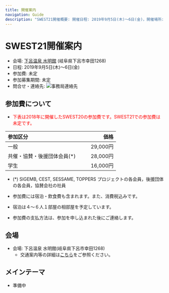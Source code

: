 ```yaml
---
title: 開催案内
navigation: Guide
description: "SWEST21開催概要: 開催日程: 2019年9月5日(木)〜6日(金)，開催場所: 下呂温泉 水明館， SWESTとは、大学の研究者や学生、企業の技術者や管理者、その他、組込みシステムに関わる全ての人達が、徹底的に議論できる場を提供することを主な目的とした合宿型のワークショップです。"
---
```

# SWEST21開催案内

* 会場: [下呂温泉 水明館](https://www.suimeikan.co.jp) (岐阜県下呂市幸田1268)
* 日程: 2019年9月5日(木)〜6日(金)
* 参加費: 未定
* 参加募集期間: 未定
* 問合せ・連絡先: ![事務局連絡先](../images/secretariat20.jpg)

<a name="fee"></a>
## 参加費について

* <font color="red">下表は2018年に開催したSWEST20の参加費です。SWEST21での参加費は未定です。</font>

|参加区分 |価格　　|
|:-----|------:|
|一般                     |　　29,000円|
|共催・協賛・後援団体会員(\*)|　　28,000円|
|学生                     |　　16,000円|

* (\*) SIGEMB, CEST, SESSAME, TOPPERS プロジェクトの各会員，後援団体の各会員，協賛会社の社員

* 参加費には宿泊・飲食費も含まれます。また、消費税込みです。
* 宿泊は４～６人１部屋の相部屋を予定しています。
* 参加費の支払方法は、参加を申し込まれた後にご連絡します。

## 会場

* 会場: 下呂温泉 水明館(岐阜県下呂市幸田1268)
  * 交通案内等の詳細は[こちら](https://www.suimeikan.co.jp/access/)をご参照ください。 

## メインテーマ

* 準備中

<!--
![SWEST20メインテーマ](../images/swest20_theme.png)

<a name="flyer"></a>
## ちらし

SWEST20のちらしを用意しました。A4版両面です。  
社内掲示や回覧などにご活用いただけますと幸いです。

* [SWEST20ちらし（PDF・2018年7月2日版）](../images/flyer/SWEST20-flyer_201807.pdf)


<img src="../images/flyer/SWEST20-flyer_201807-omote.jpg" alt="SWEST20ちらし表面" width=300>
<img src="../images/flyer/SWEST20-flyer_201807-ura.jpg" alt="SWEST20ちらし裏面" width=300>

-->


